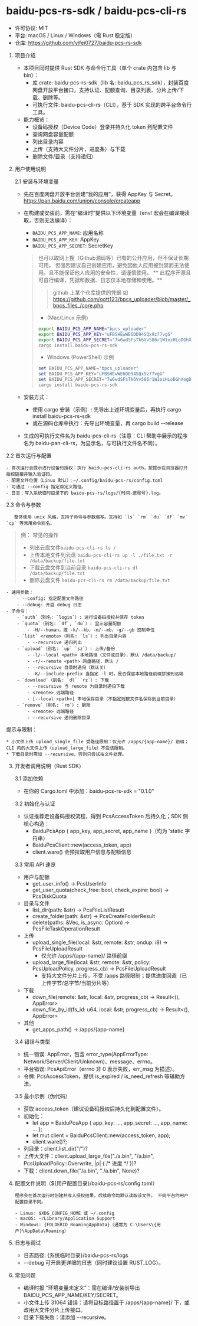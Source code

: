 # baidu-pcs-rs-sdk / baidu-pcs-cli-rs

- 许可协议: MIT
- 平台: macOS / Linux / Windows（需 Rust 稳定版）
- 仓库: https://github.com/yifei0727/baidu-pcs-rs-sdk

1. 项目介绍

    - 本项目同时提供 Rust SDK 与命令行工具（单个 crate 内包含 lib 与 bin）：
        - 库 crate: baidu-pcs-rs-sdk（lib 名: baidu_pcs_rs_sdk），封装百度网盘开放平台接口，支持认证、配额查询、目录列表、分片上传/下载、删除等。
        - 可执行文件: baidu-pcs-cli-rs（CLI），基于 SDK 实现的跨平台命令行工具。
    - 能力概览：
        - 设备码授权（Device Code）登录并持久化 token 到配置文件
        - 查询网盘容量配额
        - 列出目录内容
        - 上传（支持大文件分片，进度条）与下载
        - 删除文件/目录（支持递归）

2. 用户使用说明

   2.1 安装与环境变量

    - 先在百度网盘开放平台创建“我的应用”，获得 AppKey 与 Secret。 https://pan.baidu.com/union/console/createapp

    - 在构建或安装前，需在“编译时”提供以下环境变量（env! 宏会在编译期读取，否则无法编译）：

        - `BAIDU_PCS_APP_NAME`: 应用名称
        - `BAIDU_PCS_APP_KEY`: AppKey
        - `BAIDU_PCS_APP_SECRET`: SecretKey

      > 也可以取网上搜（Github源码等）已有的公开应用，但不保证长期可用。
      > 但强烈建议自己创建应用，避免因他人应用被封禁而无法使用。且不能保证他人应用的安全性，请谨慎使用。
      > ** 此程序开源且可自行编译，凭据和数据、日志仅本地存储和使用。**
      > > github 上某个仓库提供的凭据
      > 如 https://github.com/oott123/bpcs_uploader/blob/master/_bpcs_files_/core.php
      > * (Mac/Linux 示例)
      > ```bash
      > export BAIDU_PCS_APP_NAME="bpcs_uploader"
      > export BAIDU_PCS_APP_KEY="uFBSHEwWE6DD94SQx9z77vgG"
      > export BAIDU_PCS_APP_SECRET="7w6wdSFsTk6Vv586r1W1ozHLoDGhXogD"
      > cargo install baidu-pcs-rs-sdk
      > ```
      > * Windows (PowerShell) 示例
      > ```powershell
      > set BAIDU_PCS_APP_NAME="bpcs_uploader"
      > set BAIDU_PCS_APP_KEY="uFBSHEwWE6DD94SQx9z77vgG"
      > set BAIDU_PCS_APP_SECRET="7w6wdSFsTk6Vv586r1W1ozHLoDGhXogD"
      > cargo install baidu-pcs-rs-sdk
      > ```

    - 安装方式：

        - 使用 cargo 安装（示例）: 先导出上述环境变量后，再执行 cargo install baidu-pcs-rs-sdk
        - 或在源码仓库中执行：先导出环境变量，再 cargo build --release

    - 生成的可执行文件名为 baidu-pcs-cli-rs（注意：CLI 帮助中展示的程序名为 baidu-pan-cli-rs，为显示名，与可执行文件名不同）。

2.2 首次运行与配置

    - 首次运行会提示进行设备码授权：执行 baidu-pcs-cli-rs auth，按提示在浏览器打开授权链接并输入验证码。
    - 配置文件位置（Linux 默认）：~/.config/baidu-pcs-rs/config.toml
    - 可通过 --config 指定自定义路径。
    - 日志：写入系统临时目录下的 baidu-pcs-rs/logs/{时间-进程号}.log。

2.3 命令与参数

       整体使用 unix 风格，支持子命令与参数缩写。支持如 `ls` `rm` `du` `df` `mv` `cp` 等常用命令别名。

> 例： 常见的操作
> * 列出云盘文件`baidu-pcs-cli-rs ls /`
> * 上传本地文件到云盘 `baidu-pcs-cli-rs up -l ./file.txt -r /data/backup/file.txt`
> * 下载云盘文件到当前目录 `baidu-pcs-cli-rs dl /data/backup/file.txt`
> * 删除云盘文件 `baidu-pcs-cli-rs rm /data/backup/file.txt`

    - 通用参数：
        - --config: 指定配置文件路径
        - --debug: 开启 debug 日志
    - 子命令：
        - `auth`（别名: `login`）: 进行设备码授权并保存 token
        - `quota`（别名: `df`, `du`）: 显示容量配额
            - -H/--human，或 -k/--kb，-m/--mb，-g/--gb 控制单位
        - `list` <remote>（别名: `ls`）: 列出目录内容
            - --recursive 递归列出
        - `upload`（别名: `up` `sz`）: 上传/备份
            - -l/--local <path> 本地路径（文件或目录），默认 /data/backup/
            - -r/--remote <path> 网盘路径，默认 /
            - --recursive 目录时递归（默认关）
            - -K/--include-prefix 当指定 -l 时，是否保留本地路径前缀拼接到远端
        - `download`（别名: `dl` `rz`）: 下载
            - --recursive 当 remote 为目录时递归下载
            - <remote> 远端路径
            - [--local <path>] 本地保存目录（不指定则按文件名保存到当前目录）
        - `remove`（别名: `rm`）: 删除
            - <remote> 远端路径
            - --recursive 递归删除目录

提示与限制：

    * 小文件上传 upload_single_file 受路径限制：仅允许 /apps/{app-name}/ 前缀；CLI 内的大文件上传（upload_large_file）不受该限制。
    * 下载目录时需加 --recursive，否则只尝试按文件处理。

3. 开发者调用说明（Rust SDK）

   3.1 添加依赖

    - 在你的 Cargo.toml 中添加：baidu-pcs-rs-sdk = "0.1.0"

   3.2 初始化与认证

    - 认证推荐走设备码授权流程，得到 PcsAccessToken 后持久化；SDK 侧核心构造：
        - BaiduPcsApp { app_key, app_secret, app_name }（均为 'static 字符串）
        - BaiduPcsClient::new(access_token, app)
        - client.ware() 会预拉取用户信息与配额信息

   3.3 常用 API 速览

    - 用户与配额
        - get_user_info() -> PcsUserInfo
        - get_user_quota(check_free: bool, check_expire: bool) -> PcsDiskQuota
    - 目录与文件
        - list_dir(path: &str) -> PcsFileListResult
        - create_folder(path: &str) -> PcsCreateFolderResult
        - delete(paths: &Vec<String>, is_async: Option<bool>) -> PcsFileTaskOperationResult
    - 上传
        - upload_single_file(local: &str, remote: &str, ondup: i8) -> PcsFileUploadResult
            - 仅允许 /apps/{app-name}/ 路径前缀
        - upload_large_file(local: &str, remote: &str, policy: PcsUploadPolicy, progress_cb) -> PcsFileUploadResult
            - 支持大文件分片上传，不受 /apps 路径限制；提供进度回调（已上传字节/总字节/当前分片等）
    - 下载
        - down_file(remote: &str, local: &str, progress_cb) -> Result<(), AppError>
        - down_file_by_id(fs_id: u64, local: &str, progress_cb) -> Result<(), AppError>
    - 其他
        - get_apps_path() -> /apps/{app-name}

   3.4 错误与类型

    - 统一错误: AppError，包含 error_type(AppErrorType: Network/Server/Client/Unknown)、message、errno。
    - 平台错误: PcsApiError（errno 非 0 表示失败，err_msg 为描述）。
    - 令牌: PcsAccessToken，提供 is_expired / is_need_refresh 等辅助方法。

   3.5 最小示例（伪代码）

    - 获取 access_token（建议设备码授权后持久化到配置文件）。
    - 初始化：
        - let app = BaiduPcsApp { app_key: ..., app_secret: ..., app_name: ... };
        - let mut client = BaiduPcsClient::new(access_token, app);
        - client.ware()?;
    - 列目录：client.list_dir("/")?
    - 上传大文件：client.upload_large_file("./a.bin", "/a.bin", PcsUploadPolicy::Overwrite, |p| { /* 进度 */ })?
    - 下载：client.down_file("/a.bin", "./a.bin", None)?

4. 配置文件说明（${用户配置目录}/baidu-pcs-rs/config.toml）

       程序会在首次运行时创建并写入授权结果，后续命令均默认读取该文件。 不同平台的用户配置目录不同。
       
       - Linux: $XDG_CONFIG_HOME 或 ~/.config
       - macOS: ~/Library/Application Support
       - Windows: {FOLDERID_RoamingAppData}（通常为 C:\Users\{用户}\AppData\Roaming）

5. 日志与调试

    - 日志路径: {系统临时目录}/baidu-pcs-rs/logs
    - --debug 可开启更详细的日志（同时建议设置 RUST_LOG）。

6. 常见问题

    - 编译时报 “环境变量未定义”：需在编译/安装前导出 BAIDU_PCS_APP_NAME/KEY/SECRET。
    - 小文件上传 31064 错误：请将目标路径置于 /apps/{app-name}/ 下，或改用大文件分片上传接口。
    - 目录下载失败：请添加 --recursive。


